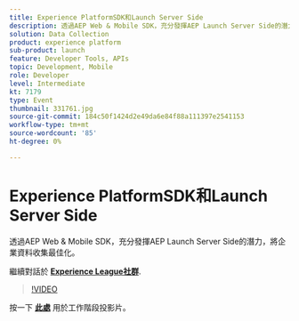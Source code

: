 ```yaml
---
title: Experience PlatformSDK和Launch Server Side
description: 透過AEP Web & Mobile SDK，充分發揮AEP Launch Server Side的潛力，將企業資料收集最佳化。 此工作階段為Adobe Developers Live內容事件的一部分。
solution: Data Collection
product: experience platform
sub-product: launch
feature: Developer Tools, APIs
topic: Development, Mobile
role: Developer
level: Intermediate
kt: 7179
type: Event
thumbnail: 331761.jpg
source-git-commit: 184c50f1424d2e49da6e84f88a111397e2541153
workflow-type: tm+mt
source-wordcount: '85'
ht-degree: 0%

---
```



# Experience PlatformSDK和Launch Server Side

透過AEP Web &amp; Mobile SDK，充分發揮AEP Launch Server Side的潛力，將企業資料收集最佳化。

繼續對話於 **[Experience League社群](http://adobe.ly/36Yd3v6)**.

>[!VIDEO](https://video.tv.adobe.com/v/331761/?quality=12&learn=on&hidetitle=true)

按一下 **[此處](/help/adobe-developers-live/assets/experience-platform-sdk-launch.pdf)** 用於工作階段投影片。
